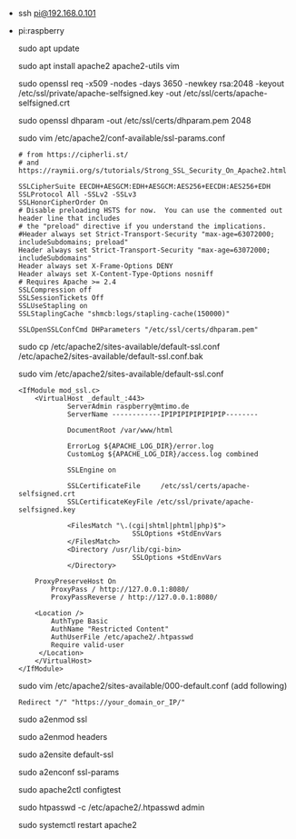 * ssh pi@192.168.0.101
* pi:raspberry

	sudo apt update
	
	sudo apt install apache2 apache2-utils vim
	
	sudo openssl req -x509 -nodes -days 3650 -newkey rsa:2048 -keyout /etc/ssl/private/apache-selfsigned.key -out /etc/ssl/certs/apache-selfsigned.crt
	
	sudo openssl dhparam -out /etc/ssl/certs/dhparam.pem 2048
	
	
	sudo vim /etc/apache2/conf-available/ssl-params.conf
	
	```
	# from https://cipherli.st/
	# and https://raymii.org/s/tutorials/Strong_SSL_Security_On_Apache2.html

	SSLCipherSuite EECDH+AESGCM:EDH+AESGCM:AES256+EECDH:AES256+EDH
	SSLProtocol All -SSLv2 -SSLv3
	SSLHonorCipherOrder On
	# Disable preloading HSTS for now.  You can use the commented out header line that includes
	# the "preload" directive if you understand the implications.
	#Header always set Strict-Transport-Security "max-age=63072000; includeSubdomains; preload"
	Header always set Strict-Transport-Security "max-age=63072000; includeSubdomains"
	Header always set X-Frame-Options DENY
	Header always set X-Content-Type-Options nosniff
	# Requires Apache >= 2.4
	SSLCompression off 
	SSLSessionTickets Off
	SSLUseStapling on 
	SSLStaplingCache "shmcb:logs/stapling-cache(150000)"

	SSLOpenSSLConfCmd DHParameters "/etc/ssl/certs/dhparam.pem"
	```
	
	sudo cp /etc/apache2/sites-available/default-ssl.conf /etc/apache2/sites-available/default-ssl.conf.bak
	
	sudo vim /etc/apache2/sites-available/default-ssl.conf
	
	```
	<IfModule mod_ssl.c>
        <VirtualHost _default_:443>
                ServerAdmin raspberry@mtimo.de
                ServerName ------------IPIPIPIPIPIPIPIP--------

                DocumentRoot /var/www/html

                ErrorLog ${APACHE_LOG_DIR}/error.log
                CustomLog ${APACHE_LOG_DIR}/access.log combined

                SSLEngine on

                SSLCertificateFile     /etc/ssl/certs/apache-selfsigned.crt
                SSLCertificateKeyFile /etc/ssl/private/apache-selfsigned.key

                <FilesMatch "\.(cgi|shtml|phtml|php)$">
                                SSLOptions +StdEnvVars
                </FilesMatch>
                <Directory /usr/lib/cgi-bin>
                                SSLOptions +StdEnvVars
                </Directory>
		
		ProxyPreserveHost On
    		ProxyPass / http://127.0.0.1:8080/
    		ProxyPassReverse / http://127.0.0.1:8080/
    
		<Location />
			AuthType Basic
			AuthName "Restricted Content"
			AuthUserFile /etc/apache2/.htpasswd
			Require valid-user
  		 </Location>
		</VirtualHost>
	</IfModule>
	```
	
	sudo vim /etc/apache2/sites-available/000-default.conf (add following)
	
	```
	Redirect "/" "https://your_domain_or_IP/"
	```
	
	sudo a2enmod ssl
	
	sudo a2enmod headers
	
	sudo a2ensite default-ssl
	
	sudo a2enconf ssl-params
	
	sudo apache2ctl configtest
	
	sudo htpasswd -c /etc/apache2/.htpasswd admin
	
	
	sudo systemctl restart apache2
